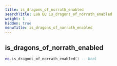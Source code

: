 ```yaml
---
title: is_dragons_of_norrath_enabled
searchTitle: Lua EQ is_dragons_of_norrath_enabled
weight: 1
hidden: true
menuTitle: is_dragons_of_norrath_enabled
---
```

## is_dragons_of_norrath_enabled
```lua
eq.is_dragons_of_norrath_enabled() -- bool
```